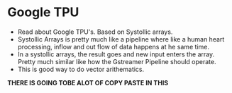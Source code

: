 # Google TPU 

- Read about Google TPU's. Based on Systollic arrays. 
- Systollic Arrays is pretty much like a pipeline where like a human heart processing, inflow and out flow of data happens at he same time. 
- In a systollic arrays, the result goes and new input enters the array. Pretty much similar like how the Gstreamer Pipeline should operate. 
- This is good way to do vector arithematics.

**THERE IS GOING TOBE ALOT OF COPY PASTE IN THIS**